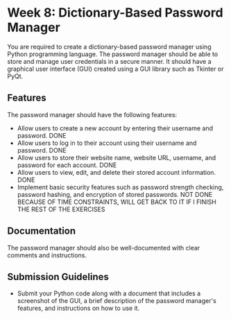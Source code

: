 # Week 8: Dictionary-Based Password Manager

You are required to create a dictionary-based password manager using Python programming language. The password manager should be able to store and manage user credentials in a secure manner. It should have a graphical user interface (GUI) created using a GUI library such as Tkinter or PyQt.

## Features
The password manager should have the following features:
- Allow users to create a new account by entering their username and password. DONE
- Allow users to log in to their account using their username and password. DONE
- Allow users to store their website name, website URL, username, and password for each account. DONE
- Allow users to view, edit, and delete their stored account information. DONE
- Implement basic security features such as password strength checking, password hashing, and encryption of stored passwords. NOT DONE BECAUSE OF TIME CONSTRAINTS, WILL GET BACK TO IT IF I FINISH THE REST OF THE EXERCISES

## Documentation
The password manager should also be well-documented with clear comments and instructions.

## Submission Guidelines
- Submit your Python code along with a document that includes a screenshot of the GUI, a brief description of the password manager's features, and instructions on how to use it.
